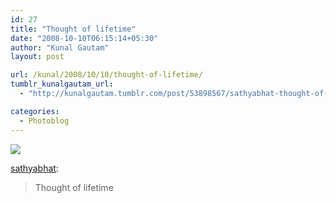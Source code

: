 ```yaml
---
id: 27
title: "Thought of lifetime"
date: "2008-10-10T06:15:14+05:30"
author: "Kunal Gautam"
layout: post

url: /kunal/2008/10/10/thought-of-lifetime/
tumblr_kunalgautam_url:
  - "http://kunalgautam.tumblr.com/post/53898567/sathyabhat-thought-of-lifetime"

categories:
  - Photoblog
---
```


![](/post/27/thought.jpg)

[sathyabhat](http://sathyabhat.tumblr.com/post/53892753/thought-of-lifetime):

> Thought of lifetime
